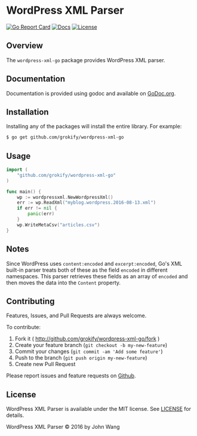 WordPress XML Parser
====================

[![Go Report Card][goreport-svg]][goreport-link]
[![Docs][docs-godoc-svg]][docs-godoc-link]
[![License][license-svg]][license-link]

## Overview

The `wordpress-xml-go` package provides WordPress XML parser.

## Documentation

Documentation is provided using godoc and available on [GoDoc.org](https://godoc.org/github.com/grokify/wordpress-xml-go).

## Installation

Installing any of the packages will install the entire library. For example:

```bash
$ go get github.com/grokify/wordpress-xml-go
```

## Usage

```go
import (
	"github.com/grokify/wordpress-xml-go"
)

func main() {
	wp := wordpressxml.NewWordpressXml()
	err := wp.ReadXml("myblog.wordpress.2016-08-13.xml")
	if err != nil {
		panic(err)
	}
	wp.WriteMetaCsv("articles.csv")
}
```

## Notes

Since WordPress uses `content:encoded` and `excerpt:encoded`, Go's XML built-in parser treats both of these as the field `encoded` in different namespaces. This parser retrieves these fields as an array of `encoded` and then moves the data into the `Content` property.

## Contributing

Features, Issues, and Pull Requests are always welcome.

To contribute:

1. Fork it ( http://github.com/grokify/wordpress-xml-go/fork )
2. Create your feature branch (`git checkout -b my-new-feature`)
3. Commit your changes (`git commit -am 'Add some feature'`)
4. Push to the branch (`git push origin my-new-feature`)
5. Create new Pull Request

Please report issues and feature requests on [Github](https://github.com/grokify/wordpress-xml-go).

## License

WordPress XML Parser is available under the MIT license. See [LICENSE](LICENSE) for details.

WordPress XML Parser &copy; 2016 by John Wang

 [build-status-svg]: https://api.travis-ci.org/grokify/wordpress-xml-go.svg?branch=master
 [build-status-link]: https://travis-ci.org/grokify/wordpress-xml-go
 [goreport-svg]: https://goreportcard.com/badge/github.com/grokify/wordpress-xml-go
 [goreport-link]: https://goreportcard.com/report/github.com/grokify/wordpress-xml-go
 [docs-godoc-svg]: https://img.shields.io/badge/docs-godoc-blue.svg
 [docs-godoc-link]: https://godoc.org/github.com/grokify/wordpress-xml-go
 [license-svg]: https://img.shields.io/badge/license-MIT-blue.svg
 [license-link]: https://github.com/grokify/wordpress-xml-go/blob/master/LICENSE
